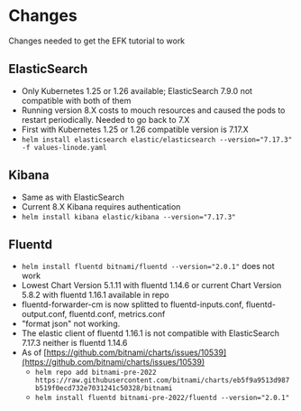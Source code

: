 # Changes

Changes needed to get the EFK tutorial to work

## ElasticSearch

* Only Kubernetes 1.25 or 1.26 available; ElasticSearch 7.9.0 not compatible with both of them
* Running version 8.X costs to mouch resources and caused the pods to restart periodically. Needed to go back to 7.X
* First with Kubernetes 1.25 or 1.26 compatible version is 7.17.X
* `helm install elasticsearch elastic/elasticsearch --version="7.17.3" -f values-linode.yaml`

## Kibana

* Same as with ElasticSearch
* Current 8.X Kibana requires authentication
* `helm install kibana elastic/kibana --version="7.17.3"`

## Fluentd

* `helm install fluentd bitnami/fluentd --version="2.0.1"` does not work
* Lowest Chart Version 5.1.11 with fluentd 1.14.6 or current Chart Version 5.8.2 with fluentd 1.16.1 available in repo
* fluentd-forwarder-cm is now splitted to fluentd-inputs.conf, fluentd-output.conf, fluentd.conf, metrics.conf
* "format json" not working.
* The elastic client of fluentd 1.16.1 is not compatible with ElasticSearch 7.17.3 neither is fluentd 1.14.6
* As of [https://github.com/bitnami/charts/issues/10539](https://github.com/bitnami/charts/issues/10539)
  * `helm repo add bitnami-pre-2022 https://raw.githubusercontent.com/bitnami/charts/eb5f9a9513d987b519f0ecd732e7031241c50328/bitnami`
  * `helm install fluentd bitnami-pre-2022/fluentd --version="2.0.1"`
